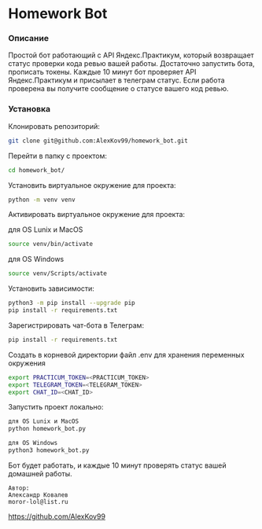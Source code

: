 #  Homework Bot

### Описание
Простой бот работающий с API Яндекс.Практикум, который возвращает статус проверки кода ревью вашей работы.
Достаточно запустить бота, прописать токены. Каждые 10 минут бот проверяет API Яндекс.Практикум и присылает в телеграм статус. Если работа проверена вы получите сообщение о статусе вашего код ревью.


### Установка

Клонировать репозиторий:
```bash
git clone git@github.com:AlexKov99/homework_bot.git
```
Перейти в папку с проектом:
```bash
cd homework_bot/
```
Установить виртуальное окружение для проекта:
```bash
python -m venv venv
```
Активировать виртуальное окружение для проекта:

для OS Lunix и MacOS
```bash
source venv/bin/activate
```
для OS Windows
```bash
source venv/Scripts/activate
```
Установить зависимости:
```bash
python3 -m pip install --upgrade pip
pip install -r requirements.txt
```
Зарегистрировать чат-бота в Телеграм:
```bash
pip install -r requirements.txt
```
Создать в корневой директории файл .env для хранения переменных окружения
```bash
export PRACTICUM_TOKEN=<PRACTICUM_TOKEN>
export TELEGRAM_TOKEN=<TELEGRAM_TOKEN>
export CHAT_ID=<CHAT_ID>
```
Запустить проект локально:
```bash
для OS Lunix и MacOS
python homework_bot.py
```
```bash
для OS Windows
python3 homework_bot.py
```
Бот будет работать, и каждые 10 минут проверять статус вашей домашней работы.
```
Автор:
Александр Ковалев
moror-lol@list.ru
```
https://github.com/AlexKov99
```